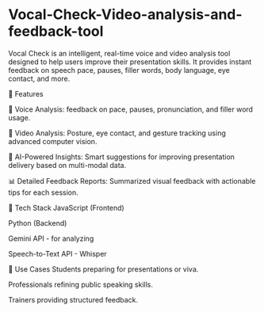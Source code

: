 # Vocal-Check-Video-analysis-and-feedback-tool
Vocal Check is an intelligent, real-time voice and video analysis tool designed to help users improve their presentation skills. It provides instant feedback on speech pace, pauses, filler words, body language, eye contact, and more.



🚀 Features

🎤 Voice Analysis:
feedback on pace, pauses, pronunciation, and filler word usage.

🎥 Video Analysis:
Posture, eye contact, and gesture tracking using advanced computer vision.

🧠 AI-Powered Insights:
Smart suggestions for improving presentation delivery based on multi-modal data.

📊 Detailed Feedback Reports:
Summarized visual feedback with actionable tips for each session.




🔧 Tech Stack
JavaScript (Frontend)

Python (Backend)

Gemini API - for analyzing

Speech-to-Text API - Whisper




🌟 Use Cases
Students preparing for presentations or viva.

Professionals refining public speaking skills.

Trainers providing structured feedback.
